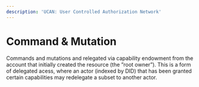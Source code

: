 ```yaml
---
description: 'UCAN: User Controlled Authorization Network'
---
```


# Command & Mutation

Commands and mutations and relegated via capability endowment from the account that initially created the resource \(the ”root owner”\). This is a form of delegated acess, where an actor \(indexed by DID\) that has been granted certain capabilities may redelegate a subset to another actor.

